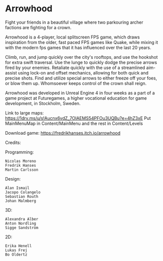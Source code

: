 # Arrowhood
Fight your friends in a beautiful village where two parkouring archer factions are fighting for a crown.

Arrowhood is a 4-player, local splitscreen FPS game, which draws inspiration from the older, fast paced FPS games like Quake, while mixing it with the modern fps games that it has influenced over the last 20 years.

Climb, run, and jump quickly over the city's rooftops, and use the hookshot for extra swift traversal. Use the lunge to quickly dodge the precise arrows fired by your enemies. Retaliate quickly with the use of a streamlined aim-assist using lock-on and offset mechanics, allowing for both quick and precise shots. Find and utilize special arrows to either freeze off your foes, or blow them up. Whomsoever keeps control of the crown shall reign.

Arrowhood was developed in Unreal Engine 4 in four weeks as a part of a game project at Futuregames, a higher vocational education for game development, in Stockholm, Sweden.

Link to large maps: https://1drv.ms/u/s!Aucnx6vdZ_7OlAEMS54PFOu3UQBu?e=4hZ3xE
Put MainMenuMap in Content/MainMenu
and the rest in Content/Levels

Download game: https://fredrikhanses.itch.io/arrowhood

Credits:

Programming: 

    Nicolas Moreno
    Fredrik Hanses
    Martin Carlsson
    
Design:

    Alan Ismail
    Jacopo Colangelo
    Sebastian Routh
    Johan Malmberg
    
3D:

    Alexandra Alber
    Anton Nordling
    Sigge Sandström
    
2D:

    Erika Henell
    Lukas Frej
    Bo Oldertz

